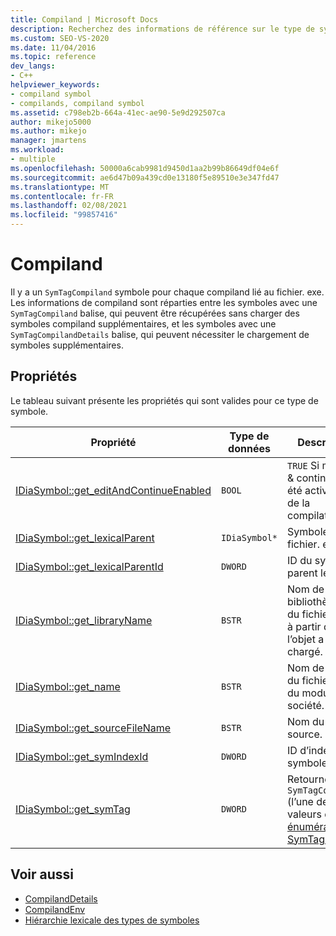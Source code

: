 ```yaml
---
title: Compiland | Microsoft Docs
description: Recherchez des informations de référence sur le type de symbole compiland (SymTagCompiland) dans le kit de développement logiciel (SDK) de Visual Studio Debug interface Access.
ms.custom: SEO-VS-2020
ms.date: 11/04/2016
ms.topic: reference
dev_langs:
- C++
helpviewer_keywords:
- compiland symbol
- compilands, compiland symbol
ms.assetid: c798eb2b-664a-41ec-ae90-5e9d292507ca
author: mikejo5000
ms.author: mikejo
manager: jmartens
ms.workload:
- multiple
ms.openlocfilehash: 50000a6cab9981d9450d1aa2b99b86649df04e6f
ms.sourcegitcommit: ae6d47b09a439cd0e13180f5e89510e3e347fd47
ms.translationtype: MT
ms.contentlocale: fr-FR
ms.lasthandoff: 02/08/2021
ms.locfileid: "99857416"
---
```

# <a name="compiland"></a>Compiland
Il y a un `SymTagCompiland` symbole pour chaque compiland lié au fichier. exe. Les informations de compiland sont réparties entre les symboles avec une `SymTagCompiland` balise, qui peuvent être récupérées sans charger des symboles compiland supplémentaires, et les symboles avec une `SymTagCompilandDetails` balise, qui peuvent nécessiter le chargement de symboles supplémentaires.

## <a name="properties"></a>Propriétés
 Le tableau suivant présente les propriétés qui sont valides pour ce type de symbole.

|Propriété|Type de données|Description|
|--------------|---------------|-----------------|
|[IDiaSymbol::get_editAndContinueEnabled](../../debugger/debug-interface-access/idiasymbol-get-editandcontinueenabled.md)|`BOOL`|`TRUE` Si modifier & continuer a été activé lors de la compilation.|
|[IDiaSymbol::get_lexicalParent](../../debugger/debug-interface-access/idiasymbol-get-lexicalparent.md)|`IDiaSymbol*`|Symbole du fichier. exe.|
|[IDiaSymbol::get_lexicalParentId](../../debugger/debug-interface-access/idiasymbol-get-lexicalparentid.md)|`DWORD`|ID du symbole parent lexical.|
|[IDiaSymbol::get_libraryName](../../debugger/debug-interface-access/idiasymbol-get-libraryname.md)|`BSTR`|Nom de la bibliothèque ou du fichier objet à partir duquel l’objet a été chargé.|
|[IDiaSymbol::get_name](../../debugger/debug-interface-access/idiasymbol-get-name.md)|`BSTR`|Nom de fichier du fichier objet du module de la société.|
|[IDiaSymbol::get_sourceFileName](../../debugger/debug-interface-access/idiasymbol-get-sourcefilename.md)|`BSTR`|Nom du fichier source.|
|[IDiaSymbol::get_symIndexId](../../debugger/debug-interface-access/idiasymbol-get-symindexid.md)|`DWORD`|ID d’index du symbole.|
|[IDiaSymbol::get_symTag](../../debugger/debug-interface-access/idiasymbol-get-symtag.md)|`DWORD`|Retourne `SymTagCompiland` (l’une des valeurs d' [énumération SymTagEnum](../../debugger/debug-interface-access/symtagenum.md) ).|

## <a name="see-also"></a>Voir aussi
- [CompilandDetails](../../debugger/debug-interface-access/compilanddetails.md)
- [CompilandEnv](../../debugger/debug-interface-access/compilandenv.md)
- [Hiérarchie lexicale des types de symboles](../../debugger/debug-interface-access/lexical-hierarchy-of-symbol-types.md)